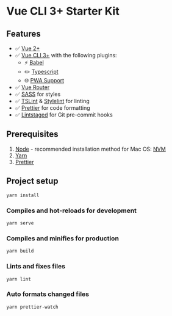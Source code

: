 # Vue CLI 3+ Starter Kit

## Features

* :white_check_mark: [Vue 2+](https://vuejs.org/)
* :white_check_mark: [Vue CLI 3+](https://cli.vuejs.org/) with the following plugins:
  - :zap: [Babel](https://babeljs.io/)
  - :pencil2: [Typescript](https://www.typescriptlang.org/docs/home.html)
  - :globe_with_meridians: [PWA Support](https://github.com/vuejs/vue-cli/tree/dev/packages/%40vue/cli-plugin-pwa)
* :white_check_mark: [Vue Router](https://router.vuejs.org/)
* :white_check_mark: [SASS](https://sass-lang.com/guide) for styles
* :white_check_mark: [TSLint](https://github.com/palantir/tslint) & [Stylelint](https://github.com/stylelint/stylelint) for linting
* :white_check_mark: [Prettier](https://github.com/prettier/prettier) for code formatting
* :white_check_mark: [Lintstaged](https://github.com/okonet/lint-staged) for Git pre-commit hooks

## Prerequisites

1. [Node](https://nodejs.org/) - recommended installation method for Mac OS: [NVM](https://github.com/creationix/nvm)
2. [Yarn](https://yarnpkg.com/)
3. [Prettier](https://github.com/prettier/prettier)

## Project setup

```
yarn install
```

### Compiles and hot-reloads for development

```
yarn serve
```

### Compiles and minifies for production

```
yarn build
```

### Lints and fixes files

```
yarn lint
```

### Auto formats changed files

```
yarn prettier-watch
```
